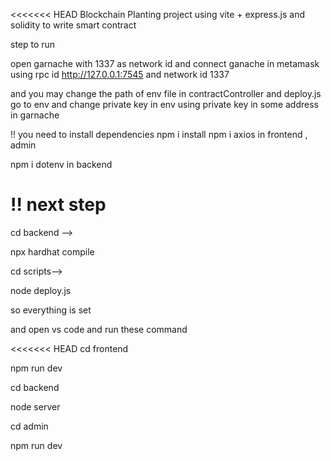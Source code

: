 <<<<<<< HEAD
Blockchain Planting project using vite + express.js
and solidity to write smart contract

step to run

open garnache with 1337 as network id and connect ganache in metamask using rpc id http://127.0.0.1:7545 and network id 1337

and you may change the path of env file in contractController and deploy.js go to env and change private key in env using private key in some address in garnache

!! you need  to install dependencies 
npm i install
npm i axios
in frontend , admin

npm i dotenv 
in backend

!!
next step
==========

cd backend -->

npx hardhat compile

cd scripts-->

node deploy.js


so everything is set

and open vs code and run these command

<<<<<<< HEAD
cd frontend 

npm run dev

cd backend 

node server

cd admin 

npm run dev

